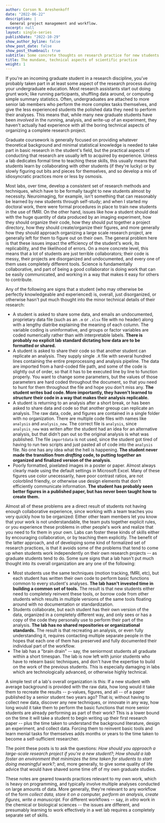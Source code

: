 ```yaml
---
author: Corson N. Areshenkoff
date: "2022-06-22"
description: |
  General project management and workflow.
excerpt: null
layout: single-series
publishDate: "2022-10-29"
show_author_byline: false
show_post_date: false
show_post_thumbnail: true
subtitle: Some concrete thoughts on research practice for new students.
title: The mundane, technical aspects of scientific practice
weight: 1
---
```


If you're an incoming graduate student in a research discipline, you've probably taken part in at least some aspect of the research process during your undergraduate education. Most research assistants start out doing grunt work; like running participants, shuffling data around, or computing simple summary statistics. Often, undergraduates are attached to more senior lab members who perform the more complex tasks themselves, and give the less experienced students the polished data they need to perform their analyses. This means that, while many new graduate students have been *involved* in the running, analysis, and write-up of an experiment, they haven't actually had experience with all the boring technical aspects of organizing a complete research project.

Graduate coursework is generally focused on providing whatever theoretical background and minimal statistical knowledge is needed to take part in basic research in the student's field, but the practical aspects of conducting that research are usually left to acquired by experience. Unless a lab dedicates formal time to teaching these skills, this usually means that students learn by collaborating with other students (if they're lucky) or by slowly figuring out bits and pieces for themselves, and so develop a mix of idiosyncratic practices more or less by osmosis.

Most labs, over time, develop a consistent set of research methods and techniques, which have to be formally taught to new students almost by necessity. Neuroimaging, for example, isn't something that can reasonably be learned by new students through self-study; and when I started my doctoral work, there were formal procedures in place to train new students in the use of fMRI. On the other hand, issues like how a student should deal with the huge quantity of data produced by an imaging experiment, how they should organize their code, how they should put together a project directory, how they should create/organize their figures, and more generally how they should approach organizing a large scale research project, are generally left for them to figure out on their own. The general problem here is that these issues impact the efficiency of the student's work, its replicability, and the likelihood of errors. On a more concrete level, this means that a lot of students are just terrible collaborators; their code is messy, their projects are disorganized and undocumented, and every one of them uses completely different tools. Science is fundamentally collaborative, and part of being a good collaborator is doing work that can be easily communicated, and working in a way that makes it easy for others to contribute. 

Any of the following are signs that a student (who may otherwise be perfectly knowledgeable and experienced) is, overall, just disorganized, or otherwise hasn't put much thought into the minor technical details of their research:

* A student is asked to share some data, and emails an undocumented, proprietary data file (such as an `.m` or `.xlsx` file with no header) along with a lengthy diatribe explaining the meaning of each column. The variable coding is uninformative, and groups or factor variables are coded numerically rather than with interpretable labels. **There is probably no explicit lab standard dictating how data are to be formatted or shared.**
* A student is asked to share their code so that another student can replicate an analysis. They supply single `.R` file with several hundred lines containing the entire preprocessing and analysis pipeline. The data are imported from a hard-coded file path, and some of the code is slightly out of order, so that it has to be executed line by line to function properly. You want to change some parameters, but the values of those parameters are hard coded throughout the document, so that you need to hunt for them throughout the file and hope you don't miss any. **The student writes bad code. More importantly, they haven't learned to *structure* their code in a way that makes their analysis replicable.**
* A student is returning to an analysis after a short break, or has been asked to share data and code so that another greoup can replicate an analysis. The raw data, code, and figures are contained in a single folder with no organization. There are multiple code files with names like `analysis` and `analysis_new`. The correct file is `analysis`, since `analysis_new` was writen after the student had an idea for an alternative analysis, but that didn't pan out so the original analysis is what was published. The file `importdata` is not used, since the student got tired of having to run two scripts and just pasted all of code into the `analysis` file. No one has any idea what the hell is happening. **The student never made the transition from *drafting* code, to putting together an organized and finalized version of the analysis**.
* Poorly formatted, pixelated images in a poster or paper. Almost always clearly made using the default settings in Microsoft Excel. Many of these figures use color unecessarily, have poor contrast ratios, are not colorblind friendly, or otherwise use design elements that don't efficiently communicate information. **The student has probably seen better figures in a published paper, but has never been taught how to create them.**

Almost all of these problems are a direct result of students not having enough collaborative experience, since working with a team teaches you very quickly how to be organized: Either other team members let you know that your work is not understandable, the team puts together explicit rules, or you experience these problems in other people's work and realize that you need to fix them in your own. Labs can foster these kinds of skills either by encouraging collaboration, or by teaching them explicitly. The benefit of the latter approach, and of developing some kind of formalized set of research practices, is that it avoids some of the problems that tend to come up when students work independently on their own research projects -- as graduate students tend to do. Some sure signs that a lab hasn't put much thought into its overall organization are any one of the following:

* Most students use the same techniques (motion tracking, fMRI, etc), but each student has written their own code to perform basic functions common to every student's analyses. **The lab hasn't invested time in building a common set of tools.** The result is that new students either need to completely reinvent these tools, or borrow code from other students which results in multiple versions of the same tools floating around with no documentation or standardization.
* Students collaborate, but each student has their own version of the data, organized in a completely different way, and only sees or has a copy of the code they personally use to perform their part of the analysis. **The lab has no shared repositories or organizational standards.** The result is that recreating an analysis, or even fully understanding it, requires contacting multiple separate people in the hopes that each one of them has preserved and fully documented their individual part of the workflow.
* The lab has a "brain drain" -- say, the seniormost students all graduate within a short timespan. The lab is now left with junior students who have to relearn basic techniques, and don't have the expertise to build on the work of the previous students. This is especially damaging in labs which are technologically advanced, or otherwise highly technical.

A simple test of a lab's overall organization is this: If a new student with average background is provided with the raw data, how long would it take them to recreate the results -- p-values, figures, and all -- of a paper published by a senior student two years ago? That is; without having to collect new data, discover any new techniques, or innovate in any way, how long would it take them to perform the basic functions that more senior students are already performing as part of their work? This is a lower bound on the time it will take a student to begin writing up their first research paper -- plus the time taken to understand the background literature, design an experiment, and collect data. Forcing them to reinvent basic tools and learn menial tasks for themselves adds months or years to the time taken to become a self-sufficient researcher.

The point these posts is to ask the questions: *How should you approach a large-scale research project if you're a new student?*; *How should a lab foster an environment that minimizes the time taken for students to start doing meaningful work?*; and, more generally, to give some quality of life advice that would have shaved some time off of my own graduate studies.

These notes are geared towards practices relevant to my own work, which is heavy on programming, and typically involve multiple analyses conducted on large amounts of data. More generally, they're relevant to any workflow of the form *collect data, store it on a computer, perform an analysis, create figures, write a manuscript*. For different workflows -- say, *in vitro* work in the chemical or biological sciences -- the issues are different, and presumably learning to work effectively in a wet lab requires a completely separate set of skills.